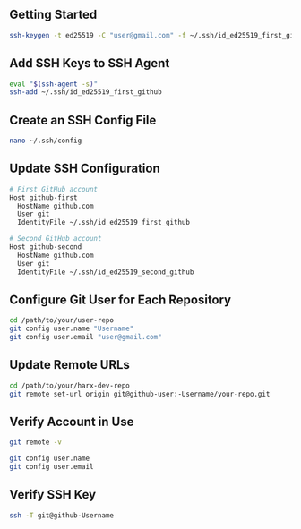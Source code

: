 ## Getting Started
```bash
ssh-keygen -t ed25519 -C "user@gmail.com" -f ~/.ssh/id_ed25519_first_github
```

## Add SSH Keys to SSH Agent
```bash
eval "$(ssh-agent -s)"
ssh-add ~/.ssh/id_ed25519_first_github
```

## Create an SSH Config File
```bash
nano ~/.ssh/config

```

## Update SSH Configuration
```bash
# First GitHub account
Host github-first
  HostName github.com
  User git
  IdentityFile ~/.ssh/id_ed25519_first_github

# Second GitHub account
Host github-second
  HostName github.com
  User git
  IdentityFile ~/.ssh/id_ed25519_second_github
```

## Configure Git User for Each Repository
```bash
cd /path/to/your/user-repo
git config user.name "Username"
git config user.email "user@gmail.com"
```

## Update Remote URLs
```bash
cd /path/to/your/harx-dev-repo
git remote set-url origin git@github-user:-Username/your-repo.git
```

## Verify Account in Use
```bash
git remote -v

git config user.name
git config user.email
```

## Verify SSH Key
```bash
ssh -T git@github-Username
```

